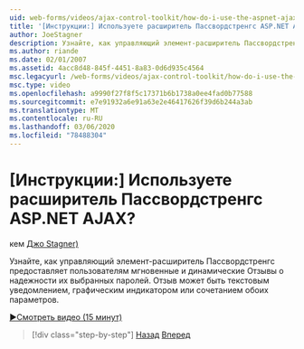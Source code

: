```yaml
---
uid: web-forms/videos/ajax-control-toolkit/how-do-i-use-the-aspnet-ajax-passwordstrength-extender
title: '[Инструкции:] Используете расширитель Пассвордстренгс ASP.NET AJAX? | Документы Майкрософт'
author: JoeStagner
description: Узнайте, как управляющий элемент-расширитель Пассвордстренгс предоставляет пользователям мгновенные и динамические Отзывы о надежности их выбранных паролей. Обратная связь c...
ms.author: riande
ms.date: 02/01/2007
ms.assetid: 4acc8d48-845f-4451-8a83-0d6d935c4564
msc.legacyurl: /web-forms/videos/ajax-control-toolkit/how-do-i-use-the-aspnet-ajax-passwordstrength-extender
msc.type: video
ms.openlocfilehash: a9990f27f8f5c17371b6b1738a0ee4fad0b77588
ms.sourcegitcommit: e7e91932a6e91a63e2e46417626f39d6b244a3ab
ms.translationtype: MT
ms.contentlocale: ru-RU
ms.lasthandoff: 03/06/2020
ms.locfileid: "78488304"
---
```

# <a name="how-do-i-use-the-aspnet-ajax-passwordstrength-extender"></a>[Инструкции:] Используете расширитель Пассвордстренгс ASP.NET AJAX?

кем [Джо Stagner)](https://github.com/JoeStagner)

Узнайте, как управляющий элемент-расширитель Пассвордстренгс предоставляет пользователям мгновенные и динамические Отзывы о надежности их выбранных паролей. Отзыв может быть текстовым уведомлением, графическим индикатором или сочетанием обоих параметров.

[&#9654;Смотреть видео (15 минут)](https://channel9.msdn.com/Blogs/ASP-NET-Site-Videos/how-do-i-use-the-aspnet-ajax-passwordstrength-extender)

> [!div class="step-by-step"]
> [Назад](how-do-i-use-the-aspnet-ajax-dropshadow-extender.md)
> [Вперед](how-do-i-get-started-with-the-aspnet-ajax-animation-extender-control.md)
